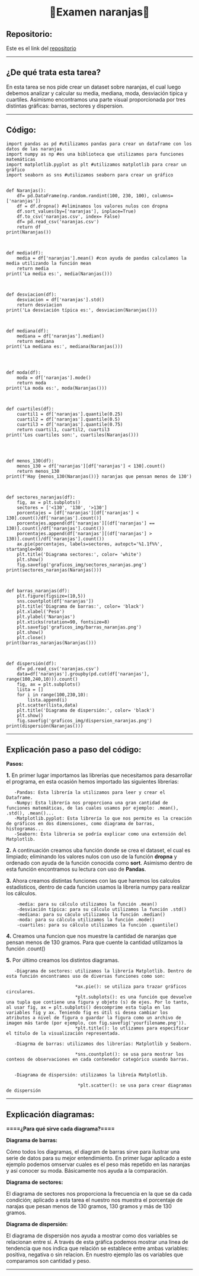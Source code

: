 <h1 align="center">	🍊Examen naranjas🍊</h1>

<h2>Repositorio:</h2>

Este es el link del [repositorio](https://github.com/albabernal03/Examen_naranjas)

***
<h2>¿De qué trata esta tarea?</h2>

En esta tarea se nos pide crear un dataset sobre naranjas, el cual luego debemos analizar y calcular su media, mediana, moda, desviación tipica y cuartiles. Asimismo encontramos una parte visual proporcionada por tres distintas gráficas: barras, sectores y dispersion.

***

<h2>Código:</h2>

```
import pandas as pd #utilizamos pandas para crear un dataframe con los datos de las naranjas
import numpy as np #es una biblioteca que utilizamos para funciones matemáticas
import matplotlib.pyplot as plt #utilizamos matplotlib para crear un gráfico
import seaborn as sns #utilizamos seaborn para crear un gráfico


def Naranjas():
    df= pd.DataFrame(np.random.randint(100, 230, 100), columns=['naranjas'])
    df = df.dropna() #eliminamos los valores nulos con dropna
    df.sort_values(by=['naranjas'], inplace=True)
    df.to_csv('naranjas.csv', index= False)
    df= pd.read_csv('naranjas.csv')
    return df
print(Naranjas())



def media(df):
    media = df['naranjas'].mean() #con ayuda de pandas calculamos la media utilizando la función mean
    return media
print('La media es:', media(Naranjas()))



def desviacion(df):
    desviacion = df['naranjas'].std()
    return desviacion
print('La desviación típica es:', desviacion(Naranjas()))



def mediana(df):
    mediana = df['naranjas'].median()
    return mediana
print('La mediana es:', mediana(Naranjas()))




def moda(df):
    moda = df['naranjas'].mode()
    return moda
print('La moda es:', moda(Naranjas()))



def cuartiles(df):
    cuartil1 = df['naranjas'].quantile(0.25)
    cuartil2 = df['naranjas'].quantile(0.5)
    cuartil3 = df['naranjas'].quantile(0.75)
    return cuartil1, cuartil2, cuartil3
print('Los cuartiles son:', cuartiles(Naranjas()))




def menos_130(df):
    menos_130 = df['naranjas'][df['naranjas'] < 130].count()
    return menos_130
print(f'Hay {menos_130(Naranjas())} naranjas que pensan menos de 130')



def sectores_naranjas(df):
    fig, ax = plt.subplots()
    sectores = ['<130', '130', '>130']
    porcentajes = [df['naranjas'][df['naranjas'] < 130].count()/df['naranjas'].count()]
    porcentajes.append(df['naranjas'][(df['naranjas'] == 130)].count()/df['naranjas'].count())
    porcentajes.append(df['naranjas'][(df['naranjas'] > 130)].count()/df['naranjas'].count())
    ax.pie(porcentajes, labels=sectores, autopct='%1.1f%%', startangle=90)
    plt.title('Diagrama sectores:', color= 'white')
    plt.show()
    fig.savefig('graficos_img/sectores_naranjas.png')
print(sectores_naranjas(Naranjas()))



def barras_naranjas(df):
    plt.figure(figsize=(10,5))
    sns.countplot(df['naranjas'])
    plt.title('Diagrama de barras:', color= 'black')
    plt.xlabel('Peso')
    plt.ylabel('Naranjas')
    plt.xticks(rotation=90, fontsize=8)
    plt.savefig('graficos_img/barras_naranjas.png')  
    plt.show()
    plt.close()
print(barras_naranjas(Naranjas()))



def dispersión(df):
    df= pd.read_csv('naranjas.csv')
    data=df['naranjas'].groupby(pd.cut(df['naranjas'], range(100,240,10))).count()
    fig, ax = plt.subplots()
    lista = []
    for i in range(100,230,10):
        lista.append(i)
    plt.scatter(lista,data)
    plt.title('Diagrama de dispersión:', color= 'black')         
    plt.show()
    fig.savefig('graficos_img/dispersion_naranjas.png')
print(dispersión(Naranjas()))

```
***

<h2>Explicación paso a paso del código:</h2>

**Pasos:**

**1.** En primer lugar importamos las librerías que necesitamos para desarrollar el programa, en esta ocasión hemos importado las siguientes librerias:

       -Pandas: Esta librería la utilizamos para leer y crear el Dataframe.
       -Numpy: Esta librería nos proporciona una gran cantidad de funciones matemáticas, de las cuales usamos por ejemplo: .mean(), .std(), .mean()...
       -Matplotlib.pyplot: Esta librería lo que nos permite es la creación de gráficos en dos dimensiones, como diagrama de barras, histogramas...
       -Seaborn: Esta libreria se podría explicar como una extensión del Matplotlib.
 
 **2.** A continuación creamos uba función donde se crea el dataset, el cual es limpiado; eliminando los valores nulos con uso de la función **dropna** y ordenado con ayuda de la función conocida como **sort**. Asimismo dentro de esta función encontramos su lectura con uso de **Pandas**.
 
 **3.** Ahora creamos distintas funciones con las que haremos los calculos estadísticos, dentro de cada función usamos la librería numpy para realizar los cálculos.
 
        -media: para su cálculo utilizamos la función .mean()
        -desviación típica: para su cálculo utilizamos la función .std()
        -mediana: para su cáculo utilizamos la función .median()
        -moda: para su cálculo utilizamos la función .mode()
        -cuartiles: para su cálculo utilizamos la función .quantile()

**4.** Creamos una funcion que nos muestre la cantidad de naranjas que pensan menos de 130 gramos. Para que cuente la cantidad utilizamos la función .count()

**5.** Por último creamos los distintos diagramas.
       
       -Diagrama de sectores: utilizamos la librería Matplotlib. Dentro de esta función encontramos uso de diversas funciones como son:
       
                              *ax.pie(): se utiliza para trazar gráficos circulares.
                              *plt.subplots(): es una función que devuelve una tupla que contiene una figura y objeto (s) de ejes. Por lo tanto, al usar fig, ax = plt.subplots() descomprime esta tupla en las variables fig y ax. Teniendo fig es útil si desea cambiar los atributos a nivel de figura o guardar la figura como un archivo de imagen más tarde (por ejemplo, con fig.savefig('yourfilename.png')).
                              *plt.title(): lo utlizamos para especificar el título de la visualización representada.
    
       -Diagrma de barras: utilizamos dos librerías: Matplotlib y Seaborn.
                           
                              *sns.countplot(): se usa para mostrar los conteos de observaciones en cada contenedor categórico usando barras.
                             
       
       -Diagrama de dispersión: utilizamos la libreía Matplotlib.
       
                               *plt.scatter(): se usa para crear diagramas de dispersión

***
       
 <h2>Explicación diagramas:</h2>

**====¿Para qué sirve cada diagrama?====**

**Diagrama de barras:**

Cómo todos los diagramas, el diagram de barras sirve para ilustrar una serie de datos para su mejor entendimiento. En primer lugar aplicado a este ejemplo podemos omservar cuales es el peso más repetido en las naranjas y así conocer su moda. Básicamente nos ayuda a la comparación.

**Diagrama de sectores:**

El diagrama de sectores nos proporciona la frecuencia en la que se da cada condición; aplicado a esta tarea el nuestro nos muestra el porcentaje de narajas que pesan menos de 130 gramos, 130 gramos y más de 130 gramos.

**Diagrama de dispersión:**

El diagrama de dispersión nos ayuda a mostrar como dos variables se relacionan entre sí. A través de esta gráfica podemos mostrar una linea de tendencia que nos indica que relación se establece entre ambas variables: positiva, negativa o sin relacion. En nuestro ejemplo las os variables que comparamos son cantidad y peso.

***

